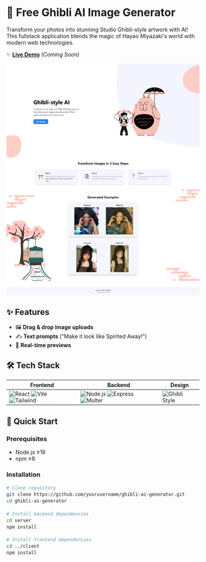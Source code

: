 # 🏮 Free Ghibli AI Image Generator

Transform your photos into stunning Studio Ghibli-style artwork with AI! This fullstack application blends the magic of Hayao Miyazaki's world with modern web technologies.

✨ **[Live Demo](#)** *(Coming Soon)*

![App Preview](screentshots/preview.png)

## ✨ Features
- 🖼️ **Drag & drop image uploads**
- ✍️ **Text prompts** ("Make it look like Spirited Away!")
- 🔄 **Real-time previews**

## 🛠 Tech Stack
| Frontend | Backend | Design |
|----------|---------|--------|
| ![React](https://img.shields.io/badge/React-20232A?style=flat&logo=react) ![Vite](https://img.shields.io/badge/Vite-B73BFE?style=flat&logo=vite) ![Tailwind](https://img.shields.io/badge/Tailwind_CSS-38B2AC?style=flat&logo=tailwind-css) | ![Node.js](https://img.shields.io/badge/Node.js-339933?style=flat&logo=nodedotjs) ![Express](https://img.shields.io/badge/Express-000000?style=flat&logo=express) ![Multer](https://img.shields.io/badge/Multer-F46519?style=flat&logo=) | ![Ghibli Style](https://img.shields.io/badge/Style-Ghibli-4FC08D) |

## 🚀 Quick Start

### Prerequisites
- Node.js ≥16
- npm ≥8

### Installation
```bash
# Clone repository
git clone https://github.com/yourusername/ghibli-ai-generator.git
cd ghibli-ai-generator

# Install backend dependencies
cd server
npm install

# Install frontend dependencies
cd ../client
npm install
